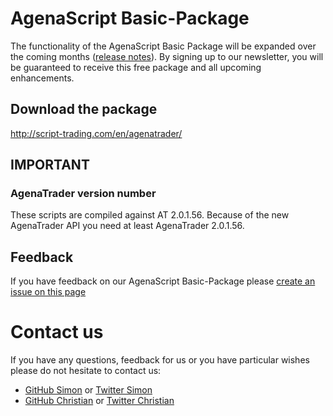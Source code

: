 # AgenaScript Basic-Package

The functionality of the AgenaScript Basic Package will be expanded over the coming months ([release notes](http://script-trading.com/en/agenatrader/release-notes-basic-package/)).
By signing up to our newsletter, you will be guaranteed to receive this free package and all upcoming enhancements.

## Download the package
http://script-trading.com/en/agenatrader/

## IMPORTANT
### AgenaTrader version number
These scripts are compiled against AT 2.0.1.56.
Because of the new AgenaTrader API you need at least AgenaTrader 2.0.1.56.

## Feedback
If you have feedback on our AgenaScript Basic-Package please [create an issue on this page](https://github.com/ScriptTrading/Basic-Package/issues)

# Contact us
If you have any questions, feedback for us or you have particular wishes please do not hesitate to contact us:

* [GitHub Simon](https://github.com/simonpucher) or [Twitter Simon](https://twitter.com/SimonPucher)
* [GitHub Christian](https://github.com/ckovar82) or [Twitter Christian](https://twitter.com/ckovar82)
